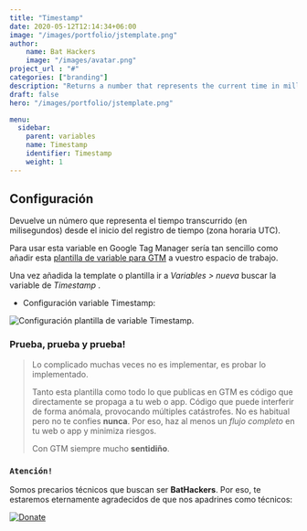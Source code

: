 ```yaml
---
title: "Timestamp"
date: 2020-05-12T12:14:34+06:00
image: "/images/portfolio/jstemplate.png"
author:
    name: Bat Hackers
    image: "/images/avatar.png"
project_url : "#"
categories: ["branding"]
description: "Returns a number that represents the current time in milliseconds since the epoch (UTC timezone)."
draft: false
hero: "/images/portfolio/jstemplate.png"

menu:
  sidebar:
    parent: variables
    name: Timestamp
    identifier: Timestamp
    weight: 1
---
```


##   Configuración

Devuelve un número que representa el tiempo transcurrido (en milisegundos) desde el inicio del registro de tiempo (zona horaria UTC).

Para usar esta variable en Google Tag Manager sería tan sencillo como añadir esta [plantilla de variable para GTM](https://tagmanager.google.com/gallery/#/owners/precariostecnicos/templates/Timestamp) a vuestro espacio de trabajo.

Una vez añadida la template o plantilla ir a *Variables > nueva* buscar la variable de *Timestamp*  .

- Configuración variable Timestamp:

![Configuración plantilla de variable Timestamp](https://user-images.githubusercontent.com/26126066/90537969-32a4a000-e17e-11ea-8be7-87af5f57b773.png).



### Prueba, prueba y prueba!

>Lo complicado muchas veces no es implementar, es probar lo implementado. 
>
>Tanto esta plantilla como todo lo que publicas en GTM es código que directamente se propaga a tu web o app. 
Código que puede interferir de forma anómala, provocando múltiples catástrofes. No es habitual pero no te confies **nunca**. Por eso, haz al menos un *flujo completo* en tu web o app y minimiza riesgos. 
>
> Con GTM siempre mucho **sentidiño**.

### ```Atención!```
Somos precarios técnicos que buscan ser **BatHackers**. Por eso, te estaremos eternamente agradecidos de que nos apadrines como técnicos: 

[![Donate](https://img.shields.io/badge/Donate-PayPal-green.svg)](https://www.paypal.com/cgi-bin/webscr?)